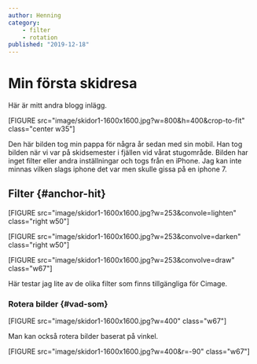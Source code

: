 ```yaml
---
author: Henning
category:
    - filter
    - rotation
published: "2019-12-18"
---
```

Min första skidresa
==================================

Här är mitt andra blogg inlägg.

[FIGURE src="image/skidor1-1600x1600.jpg?w=800&h=400&crop-to-fit" class="center w35"]

Den här bilden tog min pappa för några år sedan med sin mobil. Han tog bilden när vi var på skidsemester i fjällen vid vårat stugområde. Bilden har inget filter eller andra inställningar och togs från en iPhone. Jag kan inte minnas vilken slags iphone det var men skulle gissa på en iphone 7.

<!--more-->


Filter {#anchor-hit}
-----------------------------------

[FIGURE src="image/skidor1-1600x1600.jpg?w=253&convole=lighten" class="right w50"]

[FIGURE src="image/skidor1-1600x1600.jpg?w=253&convolve=darken" class="right w50"]

[FIGURE src="image/skidor1-1600x1600.jpg?w=253&convolve=draw" class="w67"]

Här testar jag lite av de olika filter som finns tillgängliga för Cimage.
### Rotera bilder {#vad-som}

[FIGURE src="image/skidor1-1600x1600.jpg?w=400" class="w67"]

Man kan också rotera bilder baserat på vinkel.

[FIGURE src="image/skidor1-1600x1600.jpg?w=400&r=-90" class="w67"]
